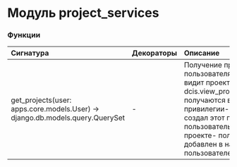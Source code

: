# Модуль project_services



### Функции

| Сигнатура                                                                        | Декораторы | Описание                                                                                                                                                                                                                                 |
| :------------------------------------------------------------------------------- | :--------- | :--------------------------------------------------------------------------------------------------------------------------------------------------------------------------------------------------------------------------------------- |
| get_projects(user: apps.core.models.User) -&#62; django.db.models.query.QuerySet | -          | Получение проектов пользователя.Пользователь видит проект:- привилегия dcis.view_project - получаются все привилегии- пользователь создал этот проект- пользователь участвует в проекте- пользователь добавлен в настройки пользователей |